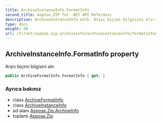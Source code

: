 ```yaml
---
title: ArchiveInstanceInfo.FormatInfo
second_title: Aspose.ZIP for .NET API Referansı
description: ArchiveInstanceInfo mülk. Arşiv biçimi bilgisini alır.
type: docs
weight: 30
url: /tr/net/aspose.zip.archiveinfo/archiveinstanceinfo/formatinfo/
---
```

## ArchiveInstanceInfo.FormatInfo property

Arşiv biçimi bilgisini alır.

```csharp
public ArchiveFormatInfo FormatInfo { get; }
```

### Ayrıca bakınız

* class [ArchiveFormatInfo](../../archiveformatinfo/)
* class [ArchiveInstanceInfo](../)
* ad alanı [Aspose.Zip.ArchiveInfo](../../archiveinstanceinfo/)
* toplantı [Aspose.Zip](../../../)


